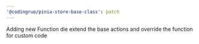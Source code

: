```yaml
---
'@codingruo/pinia-store-base-class': patch
---
```


Adding new Function die extend the base actions and override the function for custom code

